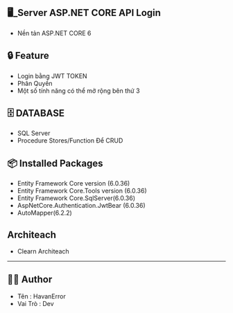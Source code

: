 ﻿## :desktop_computer:_Server ASP.NET CORE API Login
- Nền tản ASP.NET CORE 6 
## :lock: Feature
- Login bằng JWT TOKEN 
- Phân Quyền 
- Một số tính năng có thể mở rộng bên thứ 3 

## :file_cabinet: DATABASE
- SQL Server
- Procedure Stores/Function Để CRUD
## :package: Installed Packages
- Entity Framework Core version (6.0.36)
- Entity Framework Core.Tools version (6.0.36)
- Entity Framework Core.SqlServer(6.0.36)
- AspNetCore.Authentication.JwtBear (6.0.36)
- AutoMapper(6.2.2)
## Architeach
- Clearn Architeach 
--------------------------------------
## :man_technologist: Author
- Tên : HavanError
- Vai Trò : Dev 
